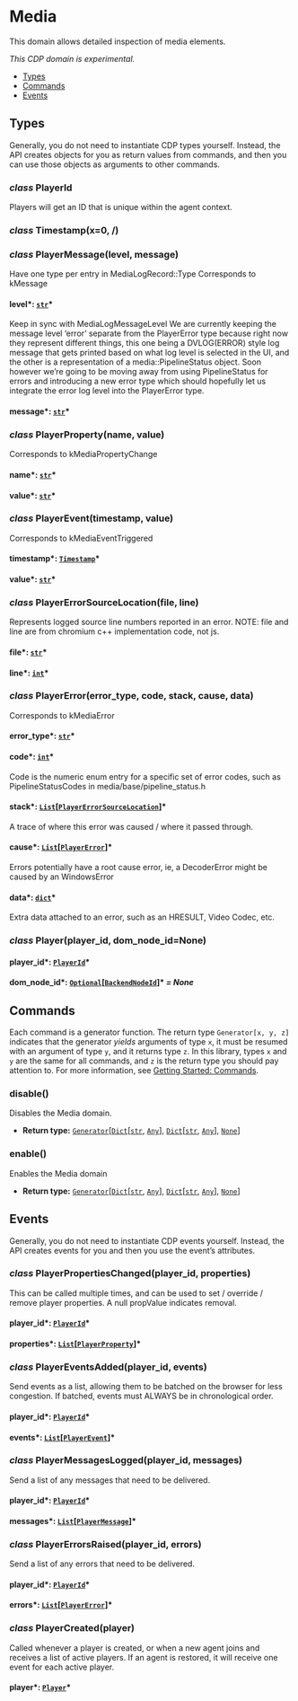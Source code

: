 # Media

This domain allows detailed inspection of media elements.

*This CDP domain is experimental.*

<a id="module-nodriver.cdp.media"></a>
* [Types]()
* [Commands]()
* [Events]()

## Types

Generally, you do not need to instantiate CDP types
yourself. Instead, the API creates objects for you as return
values from commands, and then you can use those objects as
arguments to other commands.

### *class* PlayerId

Players will get an ID that is unique within the agent context.

### *class* Timestamp(x=0, /)

### *class* PlayerMessage(level, message)

Have one type per entry in MediaLogRecord::Type
Corresponds to kMessage

#### level*: [`str`](https://docs.python.org/3/library/stdtypes.html#str)*

Keep in sync with MediaLogMessageLevel
We are currently keeping the message level ‘error’ separate from the
PlayerError type because right now they represent different things,
this one being a DVLOG(ERROR) style log message that gets printed
based on what log level is selected in the UI, and the other is a
representation of a media::PipelineStatus object. Soon however we’re
going to be moving away from using PipelineStatus for errors and
introducing a new error type which should hopefully let us integrate
the error log level into the PlayerError type.

#### message*: [`str`](https://docs.python.org/3/library/stdtypes.html#str)*

### *class* PlayerProperty(name, value)

Corresponds to kMediaPropertyChange

#### name*: [`str`](https://docs.python.org/3/library/stdtypes.html#str)*

#### value*: [`str`](https://docs.python.org/3/library/stdtypes.html#str)*

### *class* PlayerEvent(timestamp, value)

Corresponds to kMediaEventTriggered

#### timestamp*: [`Timestamp`](#nodriver.cdp.media.Timestamp)*

#### value*: [`str`](https://docs.python.org/3/library/stdtypes.html#str)*

### *class* PlayerErrorSourceLocation(file, line)

Represents logged source line numbers reported in an error.
NOTE: file and line are from chromium c++ implementation code, not js.

#### file*: [`str`](https://docs.python.org/3/library/stdtypes.html#str)*

#### line*: [`int`](https://docs.python.org/3/library/functions.html#int)*

### *class* PlayerError(error_type, code, stack, cause, data)

Corresponds to kMediaError

#### error_type*: [`str`](https://docs.python.org/3/library/stdtypes.html#str)*

#### code*: [`int`](https://docs.python.org/3/library/functions.html#int)*

Code is the numeric enum entry for a specific set of error codes, such
as PipelineStatusCodes in media/base/pipeline_status.h

#### stack*: [`List`](https://docs.python.org/3/library/typing.html#typing.List)[[`PlayerErrorSourceLocation`](#nodriver.cdp.media.PlayerErrorSourceLocation)]*

A trace of where this error was caused / where it passed through.

#### cause*: [`List`](https://docs.python.org/3/library/typing.html#typing.List)[[`PlayerError`](#nodriver.cdp.media.PlayerError)]*

Errors potentially have a root cause error, ie, a DecoderError might be
caused by an WindowsError

#### data*: [`dict`](https://docs.python.org/3/library/stdtypes.html#dict)*

Extra data attached to an error, such as an HRESULT, Video Codec, etc.

### *class* Player(player_id, dom_node_id=None)

#### player_id*: [`PlayerId`](#nodriver.cdp.media.PlayerId)*

#### dom_node_id*: [`Optional`](https://docs.python.org/3/library/typing.html#typing.Optional)[[`BackendNodeId`](dom.md#nodriver.cdp.dom.BackendNodeId)]* *= None*

## Commands

Each command is a generator function. The return
type `Generator[x, y, z]` indicates that the generator
*yields* arguments of type `x`, it must be resumed with
an argument of type `y`, and it returns type `z`. In
this library, types `x` and `y` are the same for all
commands, and `z` is the return type you should pay attention
to. For more information, see
[Getting Started: Commands](../../readme.md#getting-started-commands).

### disable()

Disables the Media domain.

* **Return type:**
  [`Generator`](https://docs.python.org/3/library/typing.html#typing.Generator)[[`Dict`](https://docs.python.org/3/library/typing.html#typing.Dict)[[`str`](https://docs.python.org/3/library/stdtypes.html#str), [`Any`](https://docs.python.org/3/library/typing.html#typing.Any)], [`Dict`](https://docs.python.org/3/library/typing.html#typing.Dict)[[`str`](https://docs.python.org/3/library/stdtypes.html#str), [`Any`](https://docs.python.org/3/library/typing.html#typing.Any)], [`None`](https://docs.python.org/3/library/constants.html#None)]

### enable()

Enables the Media domain

* **Return type:**
  [`Generator`](https://docs.python.org/3/library/typing.html#typing.Generator)[[`Dict`](https://docs.python.org/3/library/typing.html#typing.Dict)[[`str`](https://docs.python.org/3/library/stdtypes.html#str), [`Any`](https://docs.python.org/3/library/typing.html#typing.Any)], [`Dict`](https://docs.python.org/3/library/typing.html#typing.Dict)[[`str`](https://docs.python.org/3/library/stdtypes.html#str), [`Any`](https://docs.python.org/3/library/typing.html#typing.Any)], [`None`](https://docs.python.org/3/library/constants.html#None)]

## Events

Generally, you do not need to instantiate CDP events
yourself. Instead, the API creates events for you and then
you use the event’s attributes.

### *class* PlayerPropertiesChanged(player_id, properties)

This can be called multiple times, and can be used to set / override /
remove player properties. A null propValue indicates removal.

#### player_id*: [`PlayerId`](#nodriver.cdp.media.PlayerId)*

#### properties*: [`List`](https://docs.python.org/3/library/typing.html#typing.List)[[`PlayerProperty`](#nodriver.cdp.media.PlayerProperty)]*

### *class* PlayerEventsAdded(player_id, events)

Send events as a list, allowing them to be batched on the browser for less
congestion. If batched, events must ALWAYS be in chronological order.

#### player_id*: [`PlayerId`](#nodriver.cdp.media.PlayerId)*

#### events*: [`List`](https://docs.python.org/3/library/typing.html#typing.List)[[`PlayerEvent`](#nodriver.cdp.media.PlayerEvent)]*

### *class* PlayerMessagesLogged(player_id, messages)

Send a list of any messages that need to be delivered.

#### player_id*: [`PlayerId`](#nodriver.cdp.media.PlayerId)*

#### messages*: [`List`](https://docs.python.org/3/library/typing.html#typing.List)[[`PlayerMessage`](#nodriver.cdp.media.PlayerMessage)]*

### *class* PlayerErrorsRaised(player_id, errors)

Send a list of any errors that need to be delivered.

#### player_id*: [`PlayerId`](#nodriver.cdp.media.PlayerId)*

#### errors*: [`List`](https://docs.python.org/3/library/typing.html#typing.List)[[`PlayerError`](#nodriver.cdp.media.PlayerError)]*

### *class* PlayerCreated(player)

Called whenever a player is created, or when a new agent joins and receives
a list of active players. If an agent is restored, it will receive one
event for each active player.

#### player*: [`Player`](#nodriver.cdp.media.Player)*
